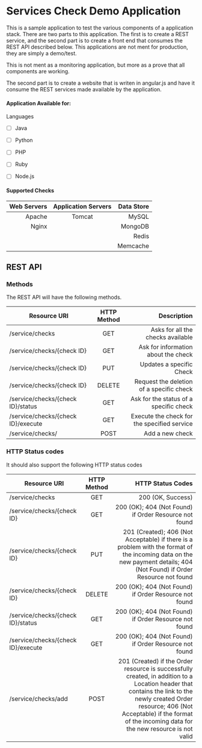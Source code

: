  Services Check Demo Application
=================================

This is a sample application to test the various components of a application stack.  There
are two parts to this application. The first is to create a REST service, and the
second part is to create a front end that consumes the REST API described below.
This applications are not ment for production, they are simply a demo/test.

This is not ment as a monitoring application, but more as a prove that all
components are working.

The second part is to create a website that is writen in angular.js and have it
consume the REST services made available by the application.

#### Application Available for:
Languages
  * [ ] Java
  * [ ] Python
  * [ ] PHP
  * [ ] Ruby
  * [ ] Node.js



#### Supported Checks
|  Web Servers  | Application Servers  | Data Store |
|--------------:|:--------------------:|----------:|
|  Apache | Tomcat  |  MySQL   |
|  Nginx  |         |  MongoDB |
|         |         |  Redis   |
|         |         |  Memcache|



## REST API



### Methods

The REST API will have the following methods.

| Resource URI | HTTP Method | Description |
|--------------|:------------:|------------:|
|/service/checks | GET        | Asks for all the checks available |
|/service/checks/{check ID} | GET | Ask for information about the check |
|/service/checks/{check ID} | PUT | Updates a specific Check  |
|/service/checks/{check ID} | DELETE | Request the deletion of a specific check |
|/service/checks/{check ID}/status | GET |Ask for the status of a specific check |
|/service/checks/{check ID}/execute | GET |Execute the check for the specified service |
|/service/checks/ | POST | Add a new check  |




### HTTP Status codes
It should also support the following HTTP status codes

| Resource URI | HTTP Method | HTTP Status Codes |
|--------------|:------------:|------------:|
|/service/checks | GET        | 200 (OK, Success) |
|/service/checks/{check ID} | GET | 200 (OK); 404 (Not Found) if Order Resource not found |
|/service/checks/{check ID} | PUT | 201 (Created); 406 (Not Acceptable) if there is a problem with the format of the incoming data on the new payment details; 404 (Not Found) if Order Resource not found |
|/service/checks/{check ID} | DELETE | 200 (OK); 404 (Not Found) if Order Resource not found |
|/service/checks/{check ID}/status | GET | 200 (OK); 404 (Not Found) if Order Resource not found |
|/service/checks/{check ID}/execute | GET | 200 (OK); 404 (Not Found) if Order Resource not found |
|/service/checks/add   | POST | 201 (Created) if the Order resource is successfully created, in addition to a Location header that contains the link to the newly created Order resource; 406 (Not Acceptable) if the format of the incoming data for the new resource is not valid|
